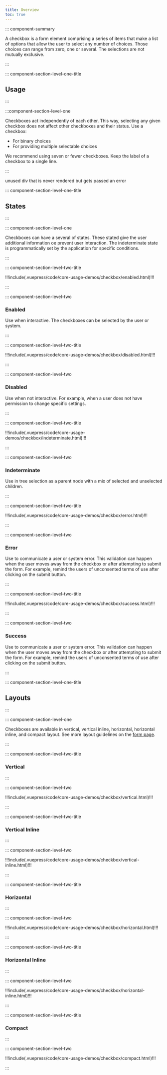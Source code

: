 ```yaml
---
title: Overview
toc: true
---
```


::: component-summary

A checkbox is a form element comprising a series of items that make a list of options that allow the user to select any number of choices. Those choices can range from zero, one or several. The selections are not mutually exclusive.

:::

::: component-section-level-one-title

## Usage

:::

:::component-section-level-one

Checkboxes act independently of each other. This way, selecting any given checkbox does not affect other checkboxes and their status. Use a checkbox:

- For binary choices
- For providing multiple selectable choices

We recommend using seven or fewer checkboxes. Keep the label of a checkbox to a single line.

:::

<doc-pinbox-vs>
  <div>unused div that is never rendered but gets passed an error</div>
  <template #left>
  !!!include(.vuepress/code/core-usage-demos/checkbox/basic.html)!!!

  Use a checkbox for:

  - For binary choices
  - For selecting multiple choices

  </template>
  <template #right>
  !!!include(.vuepress/code/core-usage-demos/toggle/basic.html)!!!

  Use a toggle for On / Off choices but not for multiple choices

  </template>
</doc-pinbox-vs>

::: component-section-level-one-title

## States

:::

::: component-section-level-one

Checkboxes can have a several of states. These stated give the user additional information oe prevent user interaction. The indeterminate state is programmatically set by the application for specific conditions.

:::

<div class="component-section-horizontal" cds-layout="m-t:md">

::: component-section-level-two-title

<div>
!!!include(.vuepress/code/core-usage-demos/checkbox/enabled.html)!!!
</div>

:::

::: component-section-level-two

### Enabled

Use when interactive. The checkboxes can be selected by the user or system.

:::

</div>

<div class="component-section-horizontal" cds-layout="m-t:md">

::: component-section-level-two-title

<div>
!!!include(.vuepress/code/core-usage-demos/checkbox/disabled.html)!!!
</div>

:::

::: component-section-level-two

### Disabled

Use when not interactive. For example, when a user does not have permission to change specific settings.

:::

</div>

<div class="component-section-horizontal" cds-layout="m-t:md">

::: component-section-level-two-title

<div>
!!!include(.vuepress/code/core-usage-demos/checkbox/indeterminate.html)!!!
</div>

:::

::: component-section-level-two

### Indeterminate

Use in tree selection as a parent node with a mix of selected and unselected children.

:::

</div>

<div class="component-section-horizontal" cds-layout="m-t:md">

::: component-section-level-two-title

<div>
!!!include(.vuepress/code/core-usage-demos/checkbox/error.html)!!!
</div>

:::

::: component-section-level-two

### Error

Use to communicate a user or system error. This validation can happen when the user moves away from the checkbox or after attempting to submit the form. For example, remind the users of unconsented terms of use after clicking on the submit button.

:::

</div>

<div class="component-section-horizontal" cds-layout="m-t:md">

::: component-section-level-two-title

<div>
!!!include(.vuepress/code/core-usage-demos/checkbox/success.html)!!!
</div>

:::

::: component-section-level-two

### Success

Use to communicate a user or system error. This validation can happen when the user moves away from the checkbox or after attempting to submit the form. For example, remind the users of unconsented terms of use after clicking on the submit button.

:::

</div>

::: component-section-level-one-title

## Layouts

:::

::: component-section-level-one

Checkboxes are available in vertical, vertical inline, horizontal, horizontal inline, and compact layout. See more layout guidelines on the [form page](/core-components/form/).

:::

<div class="component-section-horizontal" cds-layout="m-t:md">

::: component-section-level-two-title

### Vertical

:::

::: component-section-level-two

<div>
!!!include(.vuepress/code/core-usage-demos/checkbox/vertical.html)!!!
</div>

:::

</div>

<div class="component-section-horizontal" cds-layout="m-t:md">

::: component-section-level-two-title

### Vertical Inline

:::

::: component-section-level-two

<div>
!!!include(.vuepress/code/core-usage-demos/checkbox/vertical-inline.html)!!!
</div>

:::

</div>

<div class="component-section-horizontal" cds-layout="m-t:md">

::: component-section-level-two-title

### Horizontal

:::

::: component-section-level-two

<div>
!!!include(.vuepress/code/core-usage-demos/checkbox/horizontal.html)!!!
</div>

:::

</div>

<div class="component-section-horizontal" cds-layout="m-t:md">

::: component-section-level-two-title

### Horizontal Inline

:::

::: component-section-level-two

<div>
!!!include(.vuepress/code/core-usage-demos/checkbox/horizontal-inline.html)!!!
</div>

:::

</div>

<div class="component-section-horizontal full-wrap" cds-layout="m-t:md">

::: component-section-level-two-title

### Compact

:::

::: component-section-level-two

<div>
!!!include(.vuepress/code/core-usage-demos/checkbox/compact.html)!!!
</div>

:::

</div>

